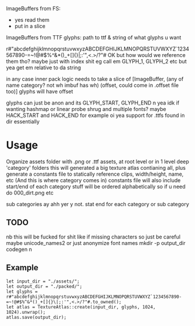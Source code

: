 ImageBuffers from FS: 
- yes read them
- put in a slice

ImageBuffers from TTF glyphs: path to ttf & string of what glyphs u want 

r#"abcdefghijklmnopqrstuvwxyzABCDEFGHIJKLMNOPQRSTUVWXYZ`1234567890-=~!@#$%^&*()_+[]{}\|;:'",<.>/?"#
OK but how would we reference them tho? maybe just with index shit eg call em GLYPH_1, GLYPH_2 etc but yea get em relative to da string


in any case inner pack logic needs to take a slice of [ImageBuffer, (any of name category? not wh imbuf has wh) (offset, could come in .offset file too)]
glyphs will have offset

glyphs can just be anon and its GLYPH_START, GLYPH_END
n yea idk if wanting hashmap or linear probe shrug
and multiple fonts? maybe HACK_START and HACK_END for example
oi yea support for .ttfs found in dir essentially

# Usage
Organize assets folder with .png or .ttf assets, at root level or in 1 level deep 'category' folders
this will generated a big texture atlas contianing all, plus generate a constants file to statically reference clips, width/height, name, etc
(And this is where category comes in) constants file will also include start/end of each category
stuff will be ordered alphabetically so if u need do 000_dirt.png etc

sub categories ay ahh yer y not. stat end for each category or sub category

## TODO
nb this will be fucked for shit like if missing characters so just be careful
maybe unicode_names2 or just anonymize font names
mkdir -p output_dir
codegen n

## Example
```
let input_dir = "./assets/";
let output_dir = "./packed/";
let glyphs = r#"abcdefghijklmnopqrstuvwxyzABCDEFGHIJKLMNOPQRSTUVWXYZ`1234567890-=~!@#$%^&*()_+[]{}\|;:'",<.>/?"#.to_owned();
let atlas = TextureAtlas::create(input_dir, glyphs, 1024, 1024).unwrap();
atlas.save(output_dir);
```